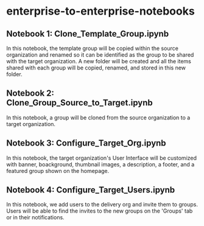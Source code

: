 # enterprise-to-enterprise-notebooks

## Notebook 1: Clone_Template_Group.ipynb
In this notebook, the template group will be copied within the source organization and renamed so it can be identified as the group to be shared with the target organization. A new folder will be created and all the items shared with each group will be copied, renamed, and stored in this new folder. 

## Notebook 2: Clone_Group_Source_to_Target.ipynb
In this notebook, a group will be cloned from the source organization to a target organization. 

## Notebook 3: Configure_Target_Org.ipynb
In this notebook, the target organization's User Interface will be customized with banner, boackground, thumbnail images, a description, a footer, and a featured group shown on the homepage. 

## Notebook 4: Configure_Target_Users.ipynb
In this notebook, we add users to the delivery org and invite them to groups. Users will be able to find the invites to the new groups on the 'Groups' tab or in their notifications. 